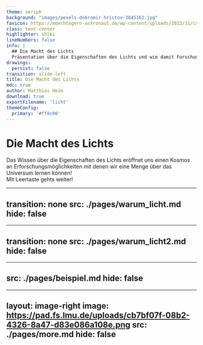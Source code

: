 ```yaml
---
theme: seriph
background: "images/pexels-dobromir-hristov-3845162.jpg"
favicon: https://moechtegern-astronaut.de/wp-content/uploads/2022/11/cropped-logo-1-e1669834567821.png
class: text-center
highlighter: shiki
lineNumbers: false
info: |
  ## Die Macht des Lichts
  Präsentation über die Eigenschaften des Lichts und wie damit Forschung betrieben werden kann
drawings:
  persist: false
transition: slide-left
title: Die Macht des Lichts
mdc: true
author: Matthias Heim
download: true
exportFilename: 'licht'
themeConfig:
  primary: '#ff8c00'
---
```


#

<div class="">
<h1 class="mt-10">Die Macht des Lichts</h1>
<div class="mt-15 opacity-60">
Das Wissen über die Eigenschaften des Lichts eröffnet uns einen Kosmos an Erforschungsmöglichkeiten mit denen wir eine Menge über das Universum lernen können!
</div>
<!-- Supervisors: Dr. Sven Krippendorf, Prof. Jochen Weller -->


<div class="pt-12">
  <span @click="$slidev.nav.next" class="px-2 py-1 rounded cursor-pointer" hover="bg-white bg-opacity-10">
    Mit Leertaste gehts weiter! <carbon:arrow-right class="inline"/>
  </span>
</div>

<!-- <div class="abs-br m-6 flex gap-2">
  <a href="https://github.com/HiaslHoam/slidev_cluster_masses_dl" target="_blank" alt="GitHub" title="Open in GitHub"
    class="text-xl slidev-icon-btn opacity-50 !border-none !hover:text-white">
    <carbon-logo-github />
  </a>
</div> -->
</div>
<!--
The last comment block of each slide will be treated as slide notes. It will be visible and editable in Presenter Mode along with the slide. [Read more in the docs](https://sli.dev/guide/syntax.html#notes)
-->

---
transition: none
src: ./pages/warum_licht.md
hide: false
---

---
transition: none
src: ./pages/warum_licht2.md
hide: false
---

---
src: ./pages/beispiel.md
hide: false
---

---
layout: image-right
image: https://pad.fs.lmu.de/uploads/cb7bf07f-08b2-4326-8a47-d83e086a108e.png
src: ./pages/more.md
hide: false
---



